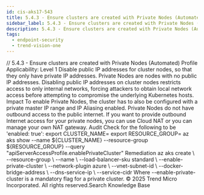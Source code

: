 ```yaml
---
id: cis-aks17-543
title: 5.4.3 - Ensure clusters are created with Private Nodes (Automated)
sidebar_label: 5.4.3 - Ensure clusters are created with Private Nodes (Automated)
description: 5.4.3 - Ensure clusters are created with Private Nodes (Automated)
tags:
  - endpoint-security
  - trend-vision-one
---
```


/*<![CDATA[*/ $('#title').html($('meta[name=map-description]').attr('content')); /*]]>*/ 5.4.3 - Ensure clusters are created with Private Nodes (Automated) Profile Applicability: Level 1 Disable public IP addresses for cluster nodes, so that they only have private IP addresses. Private Nodes are nodes with no public IP addresses. Disabling public IP addresses on cluster nodes restricts access to only internal networks, forcing attackers to obtain local network access before attempting to compromise the underlying Kubernetes hosts. Impact To enable Private Nodes, the cluster has to also be configured with a private master IP range and IP Aliasing enabled. Private Nodes do not have outbound access to the public internet. If you want to provide outbound Internet access for your private nodes, you can use Cloud NAT or you can manage your own NAT gateway. Audit Check for the following to be 'enabled: true': export CLUSTER_NAME=<your cluster name> export RESOURCE_GROUP=<your resource group name> az aks show --name ${CLUSTER_NAME} --resource-group ${RESOURCE_GROUP} --query "apiServerAccessProfile.enablePrivateCluster" Remediation az aks create \ --resource-group <private-cluster-resource-group> \ --name <private-cluster-name> \ --load-balancer-sku standard \ --enable-private-cluster \ --network-plugin azure \ --vnet-subnet-id <subnet-id> \ --docker-bridge-address \ --dns-service-ip \ --service-cidr Where --enable-private-cluster is a mandatory flag for a private cluster. © 2025 Trend Micro Incorporated. All rights reserved.Search Knowledge Base
